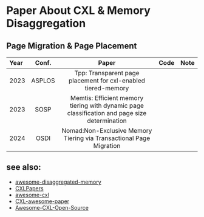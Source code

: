 # Paper About CXL & Memory Disaggregation

## Page Migration & Page Placement
| Year | Conf.      | Paper                     | Code |  Note |
| :--- | :--------: | :------------------------:| :----: | :-----: |
| 2023 | ASPLOS | Tpp: Transparent page placement for cxl-enabled tiered-memory | | |
| 2023 | SOSP | Memtis: Efficient memory tiering with dynamic page classification and page size determination | | | 
| 2024 |  OSDI | Nomad:Non-Exclusive Memory Tiering via Transactional Page Migration | | |
## see also:
- [awesome-disaggregated-memory](https://github.com/dmemsys/awesome-disaggregated-memory)
- [CXLPapers](https://github.com/Compute-Express-Link/CXLPapers)
- [awesome-cxl](https://github.com/twicy/awesome-CXL)
- [CXL-awesome-paper](https://github.com/sg20180546/CXL-awesome-paper)
- [Awesome-CXL-Open-Source](https://github.com/huangyibo/Awesome-CXL-Open-Source)